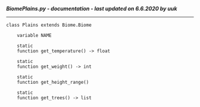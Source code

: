 ***BiomePlains.py - documentation - last updated on 6.6.2020 by uuk***
___

    class Plains extends Biome.Biome

        variable NAME

        static
        function get_temperature() -> float

        static
        function get_weight() -> int

        static
        function get_height_range()

        static
        function get_trees() -> list